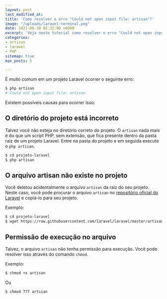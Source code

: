 ```yaml
---
layout: post
last_modified_at: 
title: 'Como resolver o erro "Could not open input file: artisan"?'
image: "/uploads/laravel-terminal.png"
date: 2021-06-30 02:32:00 +0000
excerpt: 'Veja neste tutorial como resolver o erro "Could not open input file: artisan"'
categories:
- artisan
- laravel
- PHP
sitemap: true
max_posts: 5

---
```

É muito comum em um projeto Laravel ocorrer o seguinte erro:

```bash
$ php artisan 
# Could not open input file: artisan
````

Existem possíveis causas para ocorrer isso:

## O diretório do projeto está incorreto
Talvez você não esteja no diretório correto do projeto. O `artisan` nada mais é do que um script PHP, sem extensão, que fica presente dentro da pasta raiz de um projeto Laravel.
Entre na pasta do projeto e em seguida execute o `php artisan`.

```bash
$ cd projeto-laravel
$ php artisan 
```

## O arquivo artisan não existe no projeto
Você deletou acidentalmente o arquivo `artisan` da raiz do seu projeto. Neste caso, você pode procurar o arquivo `artisan` no [repositório oficial do Laravel](https://github.com/laravel/laravel/blob/master/artisan)  e copiá-lo para seu projeto.

Exemplo:

```bash
$ cd projeto-laravel
$ wget https://raw.githubusercontent.com/laravel/laravel/master/artisan
```

## Permissão de execução no arquivo

Talvez, o arquivo `artisan` não tenha permissão para execução. Você pode resolver isso através do comando `chmod`. 

Exemplo:

```bash
$ chmod +x artisan
```

Ou

```bash
$ chmod 777 artisan
````